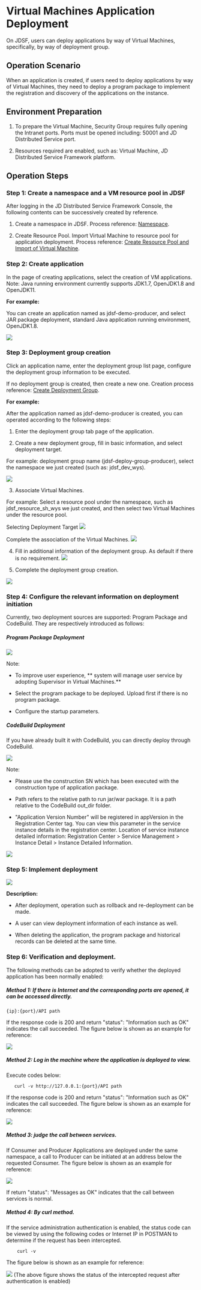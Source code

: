 #  Virtual Machines Application Deployment

On JDSF, users can deploy applications by way of Virtual Machines, specifically, by way of deployment group.

## Operation Scenario

When an application is created, if users need to deploy applications by way of Virtual Machines, they need to deploy a program package to implement the registration and discovery of the applications on the instance.


## Environment Preparation

1. To prepare the Virtual Machine, Security Group requires fully opening the Intranet ports. Ports must be opened including: 50001 and JD Distributed Service port.

2. Resources required are enabled, such as: Virtual Machine, JD Distributed Service Framework platform.


## Operation Steps

### Step 1: Create a namespace and a VM resource pool in JDSF

After logging in the JD Distributed Service Framework Console, the following contents can be successively created by reference.

1. Create a namespace in JDSF. Process reference: [Namespace](../Namespace.md).

2. Create Resource Pool. Import Virtual Machine to resource pool for application deployment. Process reference: [Create Resource Pool and Import of Virtual Machine](../Resource-Manage/Resource-List.md).


### Step 2: Create application

In the page of creating applications, select the creation of VM applications. Note: Java running environment currently supports JDK1.7, OpenJDK1.8 and OpenJDK11.

**For example:**

You can create an application named as jdsf-demo-producer, and select JAR package deployment, standard Java application running environment, OpenJDK1.8.

![](../../../../../image/Internet-Middleware/JD-Distributed-Service-Framework/yybs-cjyy-1.png)


### Step 3: Deployment group creation

Click an application name, enter the deployment group list page, configure the deployment group information to be executed.

If no deployment group is created, then create a new one. Creation process reference: [Create Deployment Group](Deploy-Group.md).

**For example:**

After the application named as jdsf-demo-producer is created, you can operated according to the following steps:

1. Enter the deployment group tab page of the application.

2. Create a new deployment group, fill in basic information, and select deployment target.

For example: deployment group name (jdsf-deploy-group-producer), select the namespace we just created (such as: jdsf_dev_wys).

![](../../../../../image/Internet-Middleware/JD-Distributed-Service-Framework/yybs-cjyy-xjbsz.png)

3. Associate Virtual Machines.

For example: Select a resource pool under the namespace, such as jdsf_resource_sh_wys we just created, and then select two Virtual Machines under the resource pool.

Selecting Deployment Target
![](../../../../../image/Internet-Middleware/JD-Distributed-Service-Framework/yybs-cjyy-bsmb.png)

Complete the association of the Virtual Machines.
![](../../../../../image/Internet-Middleware/JD-Distributed-Service-Framework/yybs-cjyy-glyzj.png)


4. Fill in additional information of the deployment group. As default if there is no requirement.
![](../../../../../image/Internet-Middleware/JD-Distributed-Service-Framework/yybs-cjyy-qtxx.png)

5. Complete the deployment group creation.

![](../../../../../image/Internet-Middleware/JD-Distributed-Service-Framework/yybs-cjyy-bswc.png)



### Step 4: Configure the relevant information on deployment initiation

Currently, two deployment sources are supported: Program Package and CodeBuild. They are respectively introduced as follows:
 


#####  Program Package Deployment

![](../../../../../image/Internet-Middleware/JD-Distributed-Service-Framework/app-fqbs.png)

Note:

- To improve user experience, ** system will manage user service by adopting Supervisor in Virtual Machines.**

- Select the program package to be deployed. Upload first if there is no program package.

- Configure the startup parameters.


#####  CodeBuild Deployment

If you have already built it with CodeBuild, you can directly deploy through CodeBuild.

![](../../../../../image/Internet-Middleware/JD-Distributed-Service-Framework/app-fqbs-yby.png)

Note:

- Please use the construction SN which has been executed with the construction type of application package.

- Path refers to the relative path to run jar/war package. It is a path relative to the CodeBuild out_dir folder.

- "Application Version Number" will be registered in appVersion in the Registration Center tag. You can view this parameter in the service instance details in the registration center. Location of service instance detailed information: Registration Center > Service Management > Instance Detail > Instance Detailed Information.

![](../../../../../image/Internet-Middleware/JD-Distributed-Service-Framework/app-fqbs-yby-slxq.png)




### Step 5: Implement deployment


![](../../../../../image/Internet-Middleware/JD-Distributed-Service-Framework/bsz-xq.png)

**Description:**

- After deployment, operation such as rollback and re-deployment can be made.

- A user can view deployment information of each instance as well.

- When deleting the application, the program package and historical records can be deleted at the same time.



### Step 6: Verification and deployment.

The following methods can be adopted to verify whether the deployed application has been normally enabled:

##### Method 1: If there is Internet and the corresponding ports are opened, it can be accessed directly.

```
{ip}:{port}/API path
```  
If the response code is 200 and return "status": "Information such as OK" indicates the call succeeded. The figure below is shown as an example for reference:

![](../../../../../image/Internet-Middleware/JD-Distributed-Service-Framework/bsz-qr1.png)



##### Method 2: Log in the machine where the application is deployed to view.

Execute codes below:

```
   curl -v http://127.0.0.1:{port}/API path
```  
If the response code is 200 and return "status": "Information such as OK" indicates the call succeeded. The figure below is shown as an example for reference:

![](../../../../../image/Internet-Middleware/JD-Distributed-Service-Framework/bsz-qr2.png)


##### Method 3: judge the call between services.

If Consumer and Producer Applications are deployed under the same namespace, a call to Producer can be initiated at an address below the requested Consumer. The figure below is shown as an example for reference:

![](../../../../../image/Internet-Middleware/JD-Distributed-Service-Framework/bsz-qr3.png)

If return "status": "Messages as OK" indicates that the call between services is normal.


##### Method 4: By curl method.

If the service administration authentication is enabled, the status code can be viewed by using the following codes or Internet IP in POSTMAN to determine if the request has been intercepted.

```
    curl -v 
```  

The figure below is shown as an example for reference:

![](../../../../../image/Internet-Middleware/JD-Distributed-Service-Framework/bsz-qr4.png)
(The above figure shows the status of the intercepted request after authentication is enabled)

